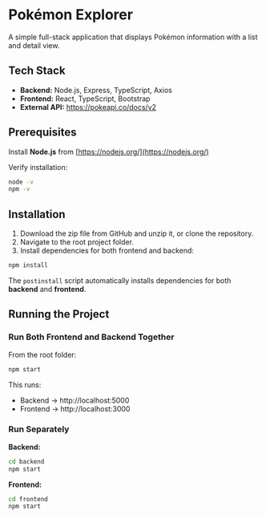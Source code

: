 # Pokémon Explorer

A simple full-stack application that displays Pokémon information with a list and detail view.

## Tech Stack
- **Backend:** Node.js, Express, TypeScript, Axios  
- **Frontend:** React, TypeScript, Bootstrap  
- **External API:** https://pokeapi.co/docs/v2

## Prerequisites
Install **Node.js** from [https://nodejs.org/](https://nodejs.org/)

Verify installation:
```bash
node -v
npm -v
```

## Installation
1. Download the zip file from GitHub and unzip it, or clone the repository.  
2. Navigate to the root project folder.  
3. Install dependencies for both frontend and backend:
```bash
npm install
```
The `postinstall` script automatically installs dependencies for both **backend** and **frontend**.

## Running the Project

### Run Both Frontend and Backend Together
From the root folder:
```bash
npm start
```

This runs:
- Backend → http://localhost:5000  
- Frontend → http://localhost:3000  

### Run Separately

**Backend:**
```bash
cd backend
npm start
```

**Frontend:**
```bash
cd frontend
npm start
```
